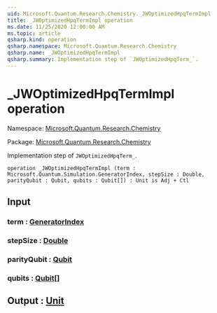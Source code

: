 ```yaml
---
uid: Microsoft.Quantum.Research.Chemistry._JWOptimizedHpqTermImpl
title: _JWOptimizedHpqTermImpl operation
ms.date: 11/25/2020 12:00:00 AM
ms.topic: article
qsharp.kind: operation
qsharp.namespace: Microsoft.Quantum.Research.Chemistry
qsharp.name: _JWOptimizedHpqTermImpl
qsharp.summary: Implementation step of `JWOptimizedHpqTerm_`.
---
```


# _JWOptimizedHpqTermImpl operation

Namespace: [Microsoft.Quantum.Research.Chemistry](xref:Microsoft.Quantum.Research.Chemistry)

Package: [Microsoft.Quantum.Research.Chemistry](https://nuget.org/packages/Microsoft.Quantum.Research.Chemistry)


Implementation step of `JWOptimizedHpqTerm_`.

```qsharp
operation _JWOptimizedHpqTermImpl (term : Microsoft.Quantum.Simulation.GeneratorIndex, stepSize : Double, parityQubit : Qubit, qubits : Qubit[]) : Unit is Adj + Ctl
```


## Input

### term : [GeneratorIndex](xref:Microsoft.Quantum.Simulation.GeneratorIndex)




### stepSize : [Double](xref:microsoft.quantum.lang-ref.double)




### parityQubit : [Qubit](xref:microsoft.quantum.lang-ref.qubit)




### qubits : [Qubit](xref:microsoft.quantum.lang-ref.qubit)[]





## Output : [Unit](xref:microsoft.quantum.lang-ref.unit)


